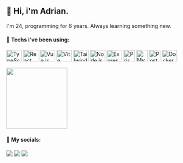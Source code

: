 ## 👋 Hi, i'm Adrian.

I'm 24, programming for 6 years. Always learning something new.


#### 🚀 Techs i've been using:

<div style="display: inline_block">
  <img title="TypeScript" align="center" height="30" width="40" src="https://cdn.jsdelivr.net/gh/devicons/devicon/icons/typescript/typescript-original.svg" style="pointer-events: none;" />
  <img title="React" align="center" height="30" width="40" src="https://cdn.jsdelivr.net/gh/devicons/devicon/icons/react/react-original.svg" style="pointer-events: none;" />
  <img title="Vue.js" align="center" height="30" width="40" src="https://cdn.jsdelivr.net/gh/devicons/devicon/icons/vuejs/vuejs-original.svg" style="pointer-events: none;" />
  <img title="Vite" align="center" height="30" width="40" src="https://cdn.jsdelivr.net/gh/devicons/devicon@latest/icons/vitejs/vitejs-original.svg" style="pointer-events: none;" />
  <img title="Tailwind CSS" align="center" height="30" width="40" src="https://cdn.jsdelivr.net/gh/devicons/devicon/icons/tailwindcss/tailwindcss-original.svg" style="pointer-events: none;" />
  <img title="Node.js" align="center" height="30" width="40" src="https://cdn.jsdelivr.net/gh/devicons/devicon/icons/nodejs/nodejs-original.svg" style="pointer-events: none;" /> 
  <img title="Express.js" align="center" height="30" width="40" src="https://icongr.am/devicon/express-original.svg?size=40&color=ffffff" style="pointer-events: none;" />         
  <img title="Prisma ORM" align="center" height="30" width="30" src="https://creazilla-store.fra1.digitaloceanspaces.com/icons/3256965/file-type-prisma-icon-md.png" style="pointer-events: none;" />
  <img title="MySQL" align="center" height="30" width="30" src="https://cdn.jsdelivr.net/gh/devicons/devicon@latest/icons/mysql/mysql-original.svg" style="pointer-events: none;" />
  <img title="PostgreSQL" align="center" height="30" width="30" src="https://cdn.jsdelivr.net/gh/devicons/devicon@latest/icons/postgresql/postgresql-original.svg" style="pointer-events: none;" />
  <img title="Docker" align="center" height="30" width="40" src="https://cdn.jsdelivr.net/gh/devicons/devicon/icons/docker/docker-plain.svg" style="pointer-events: none;" />
</div>
<br>

<a href="#">
  <img height="160" align="center" src="https://my-stats-43gk.vercel.app/api/top-langs/?username=adrianmdeiros&hide=html,scss,css&langs_count=6&layout=compact&theme=tokyonight&card_width=300&hide_title=true" style="pointer-events: none;"/>
</a>

#### 📧 My socials:
<div> 
  <a href="https://instagram.com/adrianmdeiros" target="_blank"><img align="center" src="https://img.shields.io/badge/-Instagram-%23E4405F?style=for-the-badge&logo=instagram&logoColor=white"    target="_blank"></a>
 	<a href="mailto:lima.adrian13@gmail.com"><img align="center" src="https://img.shields.io/badge/-Gmail-%23333?style=for-the-badge&logo=gmail&logoColor=white" target="_blank"></a>
  <a href="https://www.linkedin.com/in/adrian-medeiros" target="_blank"><img align="center" src="https://img.shields.io/badge/-LinkedIn-%230077B5?style=for-the-badge&logo=linkedin&logoColor=white" target="_blank"></a> 
</div>


